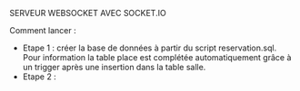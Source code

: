 SERVEUR WEBSOCKET AVEC SOCKET.IO

Comment lancer :
- Etape 1 : créer la base de données à partir du script reservation.sql. Pour information la table place est complétée automatiquement grâce à un trigger après une insertion dans la table salle.
- Etape 2 : 
